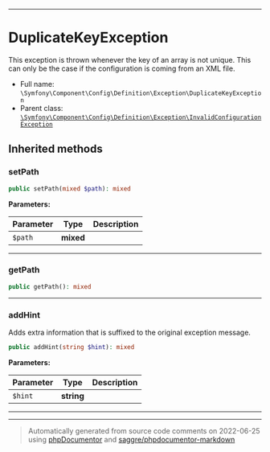 ***

# DuplicateKeyException

This exception is thrown whenever the key of an array is not unique. This can
only be the case if the configuration is coming from an XML file.



* Full name: `\Symfony\Component\Config\Definition\Exception\DuplicateKeyException`
* Parent class: [`\Symfony\Component\Config\Definition\Exception\InvalidConfigurationException`](./InvalidConfigurationException.md)






## Inherited methods


### setPath



```php
public setPath(mixed $path): mixed
```








**Parameters:**

| Parameter | Type | Description |
|-----------|------|-------------|
| `$path` | **mixed** |  |




***

### getPath



```php
public getPath(): mixed
```











***

### addHint

Adds extra information that is suffixed to the original exception message.

```php
public addHint(string $hint): mixed
```








**Parameters:**

| Parameter | Type | Description |
|-----------|------|-------------|
| `$hint` | **string** |  |




***


***
> Automatically generated from source code comments on 2022-06-25 using [phpDocumentor](http://www.phpdoc.org/) and [saggre/phpdocumentor-markdown](https://github.com/Saggre/phpDocumentor-markdown)
